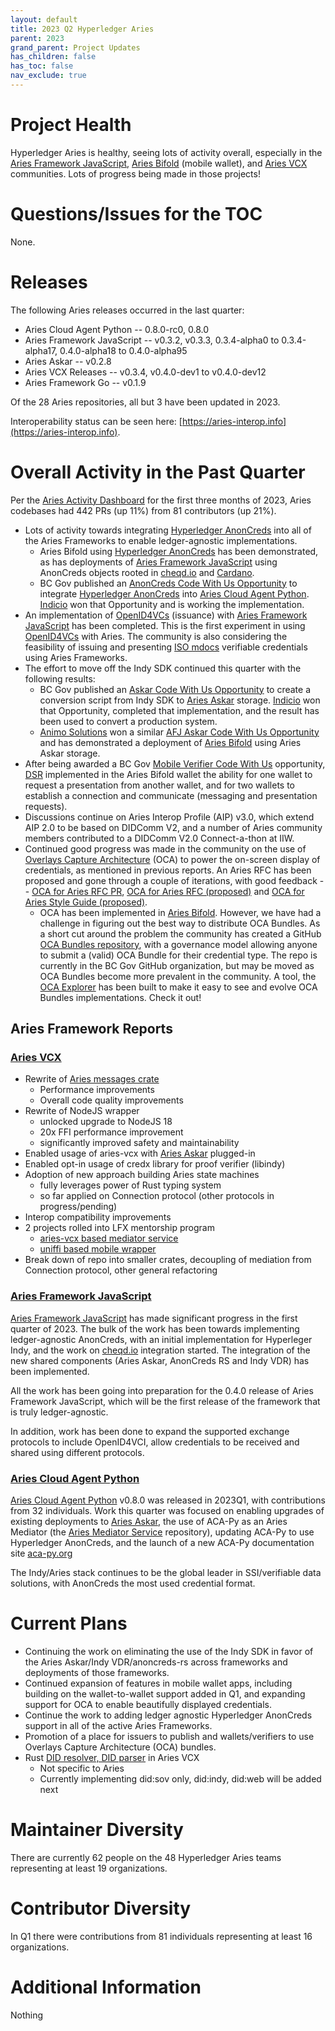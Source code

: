 ```yaml
---
layout: default
title: 2023 Q2 Hyperledger Aries
parent: 2023
grand_parent: Project Updates
has_children: false
has_toc: false
nav_exclude: true
---
```


# Project Health

Hyperledger Aries is healthy, seeing lots of activity overall, especially in the
[Aries Framework
JavaScript](https://github.com/hyperledger/aries-framework-javascript), [Aries
Bifold](https://github.com/hyperledger/aries-mobile-agent-react-native) (mobile
wallet), and [Aries VCX](https://github.com/hyperledger/aries-vcx) communities.
Lots of progress being made in those projects!

# Questions/Issues for the TOC

None.

# Releases

The following Aries releases occurred in the last quarter:

-   Aries Cloud Agent Python -- 0.8.0-rc0, 0.8.0
-   Aries Framework JavaScript -- v0.3.2, v0.3.3, 0.3.4-alpha0 to 0.3.4-alpha17, 0.4.0-alpha18 to 0.4.0-alpha95
-   Aries Askar -- v0.2.8
-   Aries VCX Releases -- v0.3.4, v0.4.0-dev1 to v0.4.0-dev12
-   Aries Framework Go -- v0.1.9

Of the 28 Aries repositories, all but 3 have been updated in 2023.

Interoperability status can be seen
here: [https://aries-interop.info](https://aries-interop.info).

# Overall Activity in the Past Quarter

Per the [Aries Activity Dashboard](https://insights.lfx.linuxfoundation.org/projects/hyperledger%2Faries/dashboard;subTab=technical?time=%7B%22from%22:%222023-01-01T07:00:00.000Z%22,%22type%22:%22absolute%22,%22to%22:%222023-03-31T07:00:00.000Z%22%7D) for the first three months of 2023, Aries
codebases had 442 PRs (up 11%) from 81 contributors (up 21%).

-   Lots of activity towards integrating [Hyperledger AnonCreds] into
    all of the Aries Frameworks to enable ledger-agnostic implementations.
    - Aries Bifold using [Hyperledger AnonCreds] has been demonstrated, as
    has deployments of [Aries Framework JavaScript] using AnonCreds objects
    rooted in [cheqd.io] and [Cardano].
    - BC Gov published an [AnonCreds Code With Us Opportunity] to integrate
    [Hyperledger AnonCreds] into [Aries Cloud Agent Python]. [Indicio]
    won that Opportunity and is working the implementation.
- An implementation of [OpenID4VCs] (issuance) with [Aries Framework JavaScript]
has been completed. This is the first experiment in using [OpenID4VCs] with Aries.
The community is also considering the feasibility of issuing and presenting [ISO
mdocs] verifiable credentials using Aries Frameworks.
-   The effort to move off the Indy SDK continued this quarter with the
    following results:
    - BC Gov published an [Askar Code With Us Opportunity] to create a
    conversion script from Indy SDK to [Aries Askar] storage. [Indicio]
    won that Opportunity, completed that implementation, and the
    result has been used to convert a production system.
    - [Animo Solutions] won a similar [AFJ Askar Code With Us Opportunity] and
    has demonstrated a deployment of [Aries Bifold] using Aries Askar storage.
-   After being awarded a BC Gov [Mobile Verifier Code With Us] opportunity, [DSR]
    implemented in the Aries Bifold wallet the ability for one wallet to request
    a presentation from another wallet, and for two wallets to establish a connection
    and communicate (messaging and presentation requests).
-   Discussions continue on Aries Interop Profile (AIP) v3.0, which extend
    AIP 2.0 to be based on DIDComm V2, and a number of Aries community
    members contributed to a DIDComm V2.0 Connect-a-thon at IIW.
-   Continued good progress was made in the community on the use of [Overlays
    Capture Architecture](https://oca.colossi.network/) (OCA) to power the
    on-screen display of credentials, as mentioned in previous reports. An Aries
    RFC has been proposed and gone through a couple of iterations, with good
    feedback -- [OCA for Aries RFC
    PR](https://github.com/hyperledger/aries-rfcs/pull/755), [OCA for Aries RFC
    (proposed)](https://github.com/swcurran/aries-rfcs/tree/oca4aries/features/0755-oca-for-aries)
    and [OCA for Aries Style Guide
    (proposed)](https://github.com/swcurran/aries-rfcs/tree/oca4aries/features/0756-oca-for-aries-style-guide).
    -   OCA has been implemented in [Aries Bifold]. However, we have had a
    challenge in figuring out the best way to distribute OCA Bundles. As a short
    cut around the problem the community has created a GitHub [OCA Bundles
    repository], with a governance model allowing anyone to submit a (valid) OCA
    Bundle for their credential type. The repo is currently in the BC Gov
    GitHub organization, but may be moved as OCA Bundles become more prevalent in the
    community. A tool, the [OCA Explorer] has been built to make it easy to see
    and evolve OCA Bundles implementations. Check it out!

[Aries Framework JavaScript]: https://github.com/hyperledger/aries-framework-javascript
[Aries Cloud Agent Python]: https://github.com/hyperledger/aries-cloudagent-python
[Aries Bifold]: https://github.com/hyperledger/aries-mobile-agent-react-native
[Aries VCX]: https://github.com/hyperledger/aries-vcx
[Aries Askar]: https://github.com/hyperledger/aries-askar
[Hyperledger AnonCreds]: https://github.com/hyperledger/anoncreds-rs
[AnonCreds Code With Us Opportunity]:  https://marketplace.digital.gov.bc.ca/opportunities/code-with-us/6b720b90-133e-49a8-bb33-bb97c5d222bf
[Askar Code With Us Opportunity]: https://marketplace.digital.gov.bc.ca/opportunities/code-with-us/5992f66c-b2ac-4b2a-a3a3-3eb3473e9eca
[AFJ Askar Code With Us Opportunity]: https://marketplace.digital.gov.bc.ca/opportunities/code-with-us/b454a434-69fd-42fa-a90d-3ce614d5523b
[Mobile Verifier Code With Us]: https://marketplace.digital.gov.bc.ca/opportunities/code-with-us/1b4e02e9-8a2e-4970-9f12-fb2f0a827ea1
[OpenID4VCs]: https://openid.net/openid4vc/
[ISO mdocs]: https://www.iso.org/standard/74910.html
[cheqd.io]: https://cheqd.io/
[Cardano]: https://cardano.org/
[Animo Solutions]: https://animo.id
[Indicio]: https://indicio.tech
[DSR]: https://dsr-corporation.com

[OCA Bundles repository]: https://github.com/bcgov/aries-oca-bundles
[OCA Explorer]: https://bcgov.github.io/aries-oca-bundles/

## Aries Framework Reports

### [Aries VCX]

- Rewrite of [Aries messages crate](https://github.com/hyperledger/aries-vcx/tree/main/messages)
    - Performance improvements
    - Overall code quality improvements
- Rewrite of NodeJS wrapper
    - unlocked upgrade to NodeJS 18
    - 20x FFI performance improvement
    - significantly improved safety and maintainability
- Enabled usage of aries-vcx with [Aries Askar] plugged-in
- Enabled opt-in usage of credx library for proof verifier (libindy)
- Adoption of new approach building Aries state machines
    - fully leverages power of Rust typing system
    - so far applied on Connection protocol (other protocols in progress/pending)
- Interop compatibility improvements
- 2 projects rolled into LFX mentorship program
    - [aries-vcx based mediator service](https://wiki.hyperledger.org/display/INTERN/aries-vcx+based+message+mediator)
    - [uniffi based mobile wrapper](https://wiki.hyperledger.org/display/INTERN/aries-vcx+next-gen+mobile+wrapper)
- Break down of repo into smaller crates, decoupling of mediation from Connection protocol, other general refactoring

[Aries VCX]: https://github.com/hyperledger/aries-vcx

### [Aries Framework JavaScript]

[Aries Framework JavaScript] has made significant progress in the first
quarter of 2023. The bulk of the work has been towards implementing
ledger-agnostic AnonCreds, with an initial implementation for Hyperleger Indy,
and the work on [cheqd.io] integration started. The integration of the new shared
components (Aries Askar, AnonCreds RS and Indy VDR) has been implemented.

All the work has been going into preparation for the 0.4.0 release of Aries
Framework JavaScript, which will be the first release of the framework that is
truly ledger-agnostic. 

In addition, work has been done to expand the supported exchange protocols to
include OpenID4VCI, allow credentials to be received and shared using different
protocols.

### [Aries Cloud Agent Python]

[Aries Cloud Agent Python] v0.8.0 was released in 2023Q1, with contributions
from 32 individuals. Work this quarter was focused on enabling upgrades
of existing deployments to [Aries Askar], the use of ACA-Py
as an Aries Mediator (the [Aries Mediator Service] repository), updating
ACA-Py to use Hyperledger AnonCreds, and the launch of a new ACA-Py
documentation site [aca-py.org]

[aca-py.org]: https://aca-py.org/
[Aries Mediator Service]: https://github.com/hyperledger/aries-mediator-service

The Indy/Aries stack continues to be the global leader in SSI/verifiable
data solutions, with AnonCreds the most used credential format.

# Current Plans

-   Continuing the work on eliminating the use of the Indy SDK in favor of the
    Aries Askar/Indy VDR/anoncreds-rs across frameworks and deployments of those
    frameworks.
-   Continued expansion of features in mobile wallet apps, including building on
    the wallet-to-wallet support added in Q1, and expanding support for OCA to
    enable beautifully displayed credentials.
-   Continue the work to adding ledger agnostic Hyperledger AnonCreds support in
    all of the active Aries Frameworks.
-   Promotion of a place for issuers to publish and wallets/verifiers to use
    Overlays Capture Architecture (OCA) bundles.
-   Rust [DID resolver, DID parser](https://github.com/hyperledger/aries-vcx/pull/812) in Aries VCX
    - Not specific to Aries
    - Currently implementing did:sov only, did:indy, did:web will be added next

# Maintainer Diversity

There are currently 62 people on the 48 Hyperledger Aries teams representing at least 19 organizations.

# Contributor Diversity

In Q1 there were contributions from 81 individuals representing at least 16 organizations.

# Additional Information

Nothing

